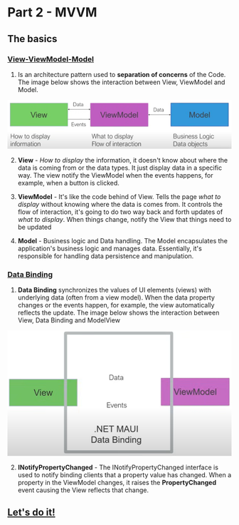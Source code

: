 # Part 2 - MVVM

## The basics

### [View-ViewModel-Model](https://youtu.be/DuNLR_NJv8U?t=3454)

1. Is an architecture pattern used to **separation of concerns** of the Code. The image below shows the interaction between View, ViewModel and Model.

<p align="center">
    <img src="part-2-mvvm-imgs/view-viewModel-model.png" />
</p>  

2. **View** -  *How to display* the information, it doesn't know about where the data is coming from or the data types. It just display data in a specific way. The view notify the ViewModel when the events happens, for example, when a button is clicked.

3. **ViewModel** - It's like the code behind of View. Tells the page *what to display* without knowing where the data is comes from. It controls the flow of interaction, it's going to do two way back and forth updates of *what to display*. When things change, notify the View that things need to be updated

4. **Model** - Business logic and Data handling. The Model encapsulates the application's business logic and manages data. Essentially, it's responsible for handling data persistence and manipulation.

### [Data Binding](https://youtu.be/DuNLR_NJv8U?t=3632)

1. **Data Binding** synchronizes the values of UI elements (views) with underlying data (often from a view model). When the data property changes or the events happen, for example, the view automatically reflects the update. The image below shows the interaction between View, Data Binding and ModelView

<p align="center">
    <img src="part-2-mvvm-imgs/data-binding.png" />
</p>  

2. **INotifyPropertyChanged** - The INotifyPropertyChanged interface is used to notify binding clients that a property value has changed. When a property in the ViewModel changes, it raises the **PropertyChanged** event causing the View reflects that change.

## [Let's do it!](https://youtu.be/DuNLR_NJv8U?t=4139)